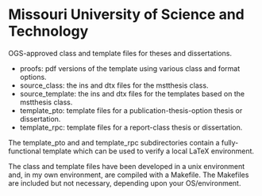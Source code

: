Missouri University of Science and Technology
=============================================
OGS-approved class and template files for theses and dissertations.

* proofs:  pdf versions of the template using various class and format options.
* source_class: the ins and dtx files for the mstthesis class.
* source_template: the ins and dtx files for the templates based on the mstthesis class.
* template_pto: template files for a publication-thesis-option thesis or dissertation.
* template_rpc: template files for a report-class thesis or dissertation.

The template_pto and and template_rpc subdirectories contain a fully-functional template which can be used to verify a local LaTeX environment.

The class and template files have been developed in a unix environment and, in my own environment, are compiled with a Makefile.  The Makefiles are included but not necessary, depending upon your OS/environment.
